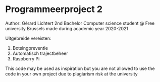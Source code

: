 # Programmeerproject 2
 
 Author: Gérard Lichtert
 2nd Bachelor Computer science student @ Free university Brussels
 made during academic year 2020-2021


Uitgebreide vereisten:
1. Botsingpreventie
2. Automatisch trajectbeheer
3. Raspberry Pi

This code may be used as inspiration but you are not allowed to use the code in your own project due to plagiarism risk at the university
